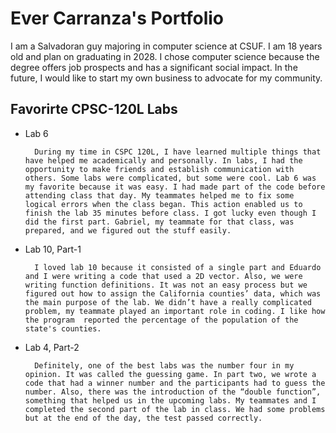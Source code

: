 
# Ever Carranza's Portfolio

I am a Salvadoran guy majoring in computer science at CSUF. I am 18 years old and plan on graduating in 2028. I chose computer science because the degree offers job prospects and has a significant social impact. In the future, I would like to start my own business to advocate for my community. 


## Favorirte CPSC-120L Labs 

* Lab 6

        During my time in CSPC 120L, I have learned multiple things that have helped me academically and personally. In labs, I had the opportunity to make friends and establish communication with others. Some labs were complicated, but some were cool. Lab 6 was my favorite because it was easy. I had made part of the code before attending class that day. My teammates helped me to fix some logical errors when the class began. This action enabled us to finish the lab 35 minutes before class. I got lucky even though I did the first part. Gabriel, my teammate for that class, was prepared, and we figured out the stuff easily.


* Lab 10, Part-1

        I loved lab 10 because it consisted of a single part and Eduardo and I were writing a code that used a 2D vector. Also, we were writing function definitions. It was not an easy process but we figured out how to assign the California counties’ data, which was the main purpose of the lab. We didn’t have a really complicated problem, my teammate played an important role in coding. I like how the program  reported the percentage of the population of the state's counties.


* Lab 4, Part-2

        Definitely, one of the best labs was the number four in my opinion. It was called the guessing game. In part two, we wrote a  code that had a winner number and the participants had to guess the number. Also, there was the introduction of the “double function”, something that helped us in the upcoming labs. My teammates and I completed the second part of the lab in class. We had some problems but at the end of the day, the test passed correctly.


